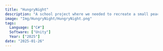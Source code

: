 ```yaml
---
title: "HungryNight"
description: "A school project where we needed to recreate a small peace of hollowknight"
image: "Img/HungryNight/HungryNight.png"
tags:
  Language: ["C#"]
  Software: ["Unity"]
  Year: ["2025"]
date: "2025-01-26"
---
```

